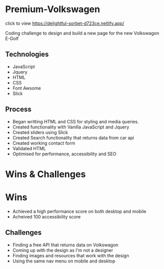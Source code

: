 # Premium-Volkswagen
click to view https://delightful-sorbet-d723ce.netlify.app/


Coding challenge to design and build a new page for the new Volkswagon E-Golf

## Technologies
- JavaScript
- Jquery
- HTML
- CSS
- Font Awsome
- Slick

## Process

- Began writting HTML and CSS for styling and media queries.
- Created functionality with Vanilla JavaScript and Jquery
- Created sliders using Slick
- Created Search functionality that returns data from car api
- Created working contact form
- Validated HTML
- Optimised for performance, accessibility and SEO

# Wins & Challenges
# Wins

- Achieved a high performance score on both desktop and mobile
- Acheived 100 accessibility score

## Challenges
- Finding a free API that returns data on Volkswagon
- Coming up with the design as I'm not a designer
- Finding images and resources that work with the design
- Using the same nav menu on mobile and desktop


